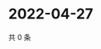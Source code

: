 # 2022-04-27

共 0 条

<!-- BEGIN WEIBO -->
<!-- 最后更新时间 Wed Apr 27 2022 20:29:14 GMT+0800 (China Standard Time) -->

<!-- END WEIBO -->
